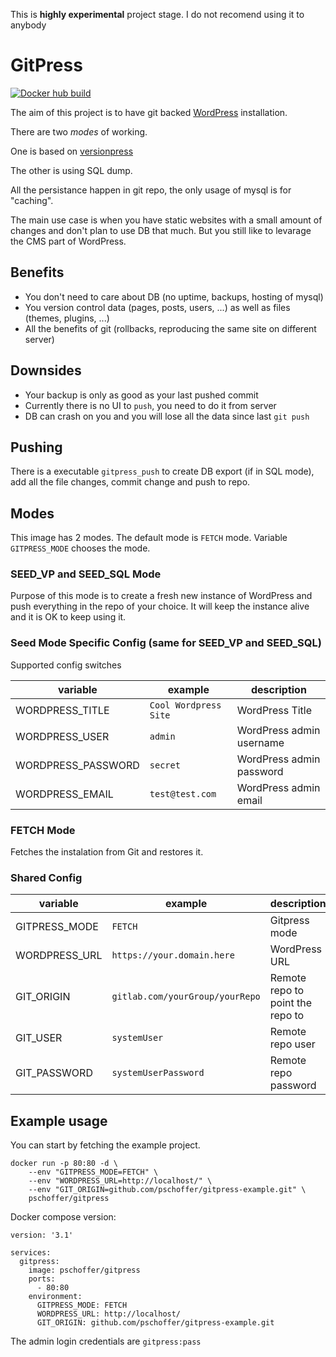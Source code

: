 This is **highly experimental** project stage. I do not recomend using it to anybody

# GitPress

<span><a href="https://hub.docker.com/repository/docker/pschoffer/gitpress" title="View this project on docker hub"><img src="https://img.shields.io/docker/cloud/build/pschoffer/gitpress" alt="Docker hub build" /></a></span>

The aim of this project is to have git backed [WordPress](https://wordpress.org/) installation.

There are two *modes* of working.

One is based on [versionpress](https://versionpress.com/)

The other is using SQL dump.

All the persistance happen in git repo, the only usage of mysql is for "caching".

The main use case is when you have static websites with a small amount of changes and don't plan to use DB that much. But you still like to levarage the CMS part of WordPress.

## Benefits

- You don't need to care about DB (no uptime, backups, hosting of mysql)
- You version control data (pages, posts, users, ...) as well as files (themes, plugins, ...)
- All the benefits of git (rollbacks, reproducing the same site on different server)

## Downsides

- Your backup is only as good as your last pushed commit
- Currently there is no UI to `push`, you need to do it from server
- DB can crash on you and you will lose all the data since last `git push`

## Pushing

There is a executable `gitpress_push` to create DB export (if in SQL mode), add all the file changes, commit change and push to repo.

## Modes

This image has 2 modes. The default mode is `FETCH` mode. Variable `GITPRESS_MODE` chooses the mode.

### SEED_VP and SEED_SQL Mode

Purpose of this mode is to create a fresh new instance of WordPress and push everything in the repo of your choice. It will keep the instance alive and it is OK to keep using it.

### Seed Mode Specific Config (same for SEED_VP and SEED_SQL)

Supported config switches

| variable           | example               | description              |
| ------------------ | --------------------- | ------------------------ |
| WORDPRESS_TITLE    | `Cool Wordpress Site` | WordPress Title          |
| WORDPRESS_USER     | `admin`               | WordPress admin username |
| WORDPRESS_PASSWORD | `secret`              | WordPress admin password |
| WORDPRESS_EMAIL    | `test@test.com`       | WordPress admin email    |

### FETCH Mode

Fetches the instalation from Git and restores it.

### Shared Config

| variable      | example                         | description                      |
| ------------- | ------------------------------- | -------------------------------- |
| GITPRESS_MODE | `FETCH`                         | Gitpress mode                    |
| WORDPRESS_URL | `https://your.domain.here`      | WordPress URL                    |
| GIT_ORIGIN    | `gitlab.com/yourGroup/yourRepo` | Remote repo to point the repo to |
| GIT_USER      | `systemUser`                    | Remote repo user                 |
| GIT_PASSWORD  | `systemUserPassword`            | Remote repo password             |

## Example usage

You can start by fetching the example project.

```
docker run -p 80:80 -d \
    --env "GITPRESS_MODE=FETCH" \
    --env "WORDPRESS_URL=http://localhost/" \
    --env "GIT_ORIGIN=github.com/pschoffer/gitpress-example.git" \
    pschoffer/gitpress
```

Docker compose version:

```
version: '3.1'

services:
  gitpress:
    image: pschoffer/gitpress
    ports:
      - 80:80
    environment:
      GITPRESS_MODE: FETCH
      WORDPRESS_URL: http://localhost/
      GIT_ORIGIN: github.com/pschoffer/gitpress-example.git
```

The admin login credentials are `gitpress:pass`
